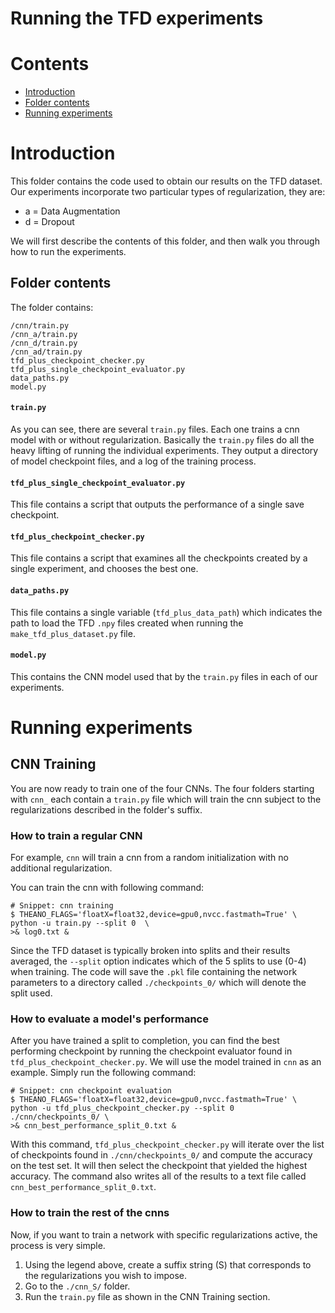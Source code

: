 # Running the TFD experiments

# Contents
+ [Introduction](#introduction)
+ [Folder contents](#folder-contents)
+ [Running experiments](#running-experiments)

# Introduction

This folder contains the code used to obtain our results on the TFD dataset. Our experiments incorporate 
two particular types of regularization, they are:

+ a = Data Augmentation
+ d = Dropout

We will first describe the contents of this folder, and then walk you through
how to run the experiments.

## Folder contents
The folder contains:
``` shell
/cnn/train.py
/cnn_a/train.py
/cnn_d/train.py
/cnn_ad/train.py
tfd_plus_checkpoint_checker.py
tfd_plus_single_checkpoint_evaluator.py
data_paths.py
model.py
```

#### `train.py`
As you can see, there are several `train.py` files. Each one trains a cnn model with or without regularization.
Basically the `train.py` files do all the heavy lifting of running the individual experiments. They output a 
directory of model checkpoint files, and a log of the training process.

#### `tfd_plus_single_checkpoint_evaluator.py`
This file contains a script that outputs the performance of a single save checkpoint.

#### `tfd_plus_checkpoint_checker.py`
This file contains a script that examines all the checkpoints created by a 
single experiment, and chooses the best one.

#### `data_paths.py`
This file contains a single variable (``tfd_plus_data_path``) which indicates the path to load the TFD ``.npy`` files 
created when running the ``make_tfd_plus_dataset.py`` file.

#### `model.py`
This contains the CNN model used that by the ``train.py`` files in each of our experiments.


# Running experiments

## CNN Training

You are now ready to train one of the four CNNs. The four folders starting with `cnn_` 
each contain a `train.py` file which will train the cnn subject to the 
regularizations described in the folder's suffix. 

### How to train a regular CNN

For example, `cnn` will train a cnn from a random initialization with no additional regularization.

You can train the cnn with following command: 
``` shell
# Snippet: cnn training
$ THEANO_FLAGS='floatX=float32,device=gpu0,nvcc.fastmath=True' \ 
python -u train.py --split 0  \ 
>& log0.txt & 
```

Since the TFD dataset is typically broken into splits and their results averaged,
the `--split` option indicates which of the 5 splits to use (0-4) when training. The code 
will save the `.pkl` file containing the network parameters to a directory called `./checkpoints_0/` 
which will denote the split used.


### How to evaluate a model's performance

After you have trained a split to completion, you can find the best performing
checkpoint by running the checkpoint evaluator found in 
`tfd_plus_checkpoint_checker.py`. We will use the model trained in `cnn` as an 
example. Simply run the following command:

``` shell
# Snippet: cnn checkpoint evaluation
$ THEANO_FLAGS='floatX=float32,device=gpu0,nvcc.fastmath=True' \ 
python -u tfd_plus_checkpoint_checker.py --split 0 ./cnn/checkpoints_0/ \
>& cnn_best_performance_split_0.txt &
```

With this command, `tfd_plus_checkpoint_checker.py` will iterate over the list of
checkpoints found in `./cnn/checkpoints_0/` and compute the accuracy on 
the test set. It will then select the checkpoint that yielded the highest
accuracy. The command also writes all of the results to a text file called 
`cnn_best_performance_split_0.txt`. 

### How to train the rest of the cnns

Now, if you want to train a network with specific regularizations active, 
the process is very simple. 

1. Using the legend above, create a suffix string (S) that corresponds to the 
   regularizations you wish to impose. 
2. Go to the `./cnn_S/` folder.
3. Run the `train.py` file as shown in the CNN Training section.

